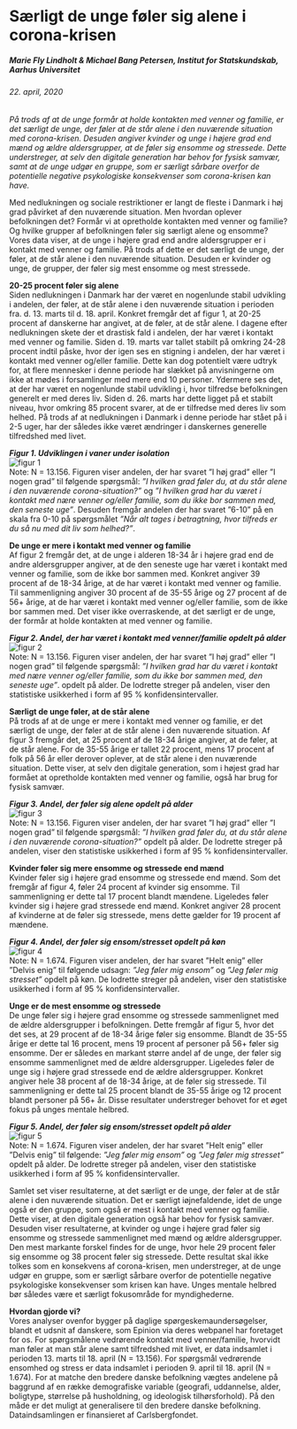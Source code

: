 # Særligt de unge føler sig alene i corona-krisen
##### Marie Fly Lindholt & Michael Bang Petersen, Institut for Statskundskab, Aarhus Universitet
###### 22. april, 2020

_På trods af at de unge formår at holde kontakten med venner og familie, er det særligt de unge, der føler at de står alene i den nuværende situation med corona-krisen. Desuden angiver kvinder og unge i højere grad end mænd og ældre aldersgrupper, at de føler sig ensomme og stressede. Dette understreger, at selv den digitale generation har behov for fysisk samvær, samt at de unge udgør en gruppe, som er særligt sårbare overfor de potentielle negative psykologiske konsekvenser som corona-krisen kan have._

Med nedlukningen og sociale restriktioner er langt de fleste i Danmark i høj grad påvirket af den nuværende situation. Men hvordan oplever befolkningen det? Formår vi at opretholde kontakten med venner og familie? Og hvilke grupper af befolkningen føler sig særligt alene og ensomme? Vores data viser, at de unge i højere grad end andre aldersgrupper er i kontakt med venner og familie. På trods af dette er det særligt de unge, der føler, at de står alene i den nuværende situation. Desuden er kvinder og unge, de grupper, der føler sig mest ensomme og mest stressede.  

__20-25 procent føler sig alene__  
Siden nedlukningen i Danmark har der været en nogenlunde stabil udvikling i andelen, der føler, at de står alene i den nuværende situation i perioden fra. d. 13. marts til d. 18. april. Konkret fremgår det af figur 1, at 20-25 procent af danskerne har angivet, at de føler, at de står alene. I dagene efter nedlukningen skete der et drastisk fald i andelen, der har været i kontakt med venner og familie. Siden d. 19. marts var tallet stabilt på omkring 24-28 procent indtil påske, hvor der igen ses en stigning i andelen, der har været i kontakt med venner og/eller familie. Dette kan dog potentielt være udtryk for, at flere mennesker i denne periode har slækket på anvisningerne om ikke at mødes i forsamlinger med mere end 10 personer. Ydermere ses det, at der har været en nogenlunde stabil udvikling i, hvor tilfredse befolkningen generelt er med deres liv. Siden d. 26. marts har dette ligget på et stabilt niveau, hvor omkring 85 procent svarer, at de er tilfredse med deres liv som helhed. På trods af at nedlukningen i Danmark i denne periode har stået på i 2-5 uger, har der således ikke været ændringer i danskernes generelle tilfredshed med livet.

***Figur 1. Udviklingen i vaner under isolation***  
![figur 1](https://raw.githubusercontent.com/centre-for-humanities-computing/HOPE_website_content/master/images/loneliness_figur1.png)     
Note: N = 13.156. Figuren viser andelen, der har svaret ”I høj grad” eller ”I nogen grad” til følgende spørgsmål: *”I hvilken grad føler du, at du står alene i den nuværende corona-situation?”* og *”I hvilken grad har du været i kontakt med nære venner og/eller familie, som du ikke bor sammen med, den seneste uge”*. Desuden fremgår andelen der har svaret ”6-10” på en skala fra 0-10 på spørgsmålet *”Når alt tages i betragtning, hvor tilfreds er du så nu med dit liv som helhed?”*.

__De unge er mere i kontakt med venner og familie__  
Af figur 2 fremgår det, at de unge i alderen 18-34 år i højere grad end de andre aldersgrupper angiver, at de den seneste uge har været i kontakt med venner og familie, som de ikke bor sammen med. Konkret angiver 39 procent af de 18-34 årige, at de har været i kontakt med venner og familie. Til sammenligning angiver 30 procent af de 35-55 årige og 27 procent af de 56+ årige, at de har været i kontakt med venner og/eller familie, som de ikke bor sammen med. Det viser ikke overraskende, at det særligt er de unge, der formår at holde kontakten at med venner og familie.

***Figur 2. Andel, der har været i kontakt med venner/familie opdelt på alder***  
![figur 2](https://raw.githubusercontent.com/centre-for-humanities-computing/HOPE_website_content/master/images/loneliness_figur2.png)     
Note: N = 13.156. Figuren viser andelen, der har svaret ”I høj grad” eller ”I nogen grad” til følgende spørgsmål: *”I hvilken grad har du været i kontakt med nære venner og/eller familie, som du ikke bor sammen med, den seneste uge”*. opdelt på alder. De lodrette streger på andelen, viser den statistiske usikkerhed i form af 95 % konfidensintervaller.

__Særligt de unge føler, at de står alene__   
På trods af at de unge er mere i kontakt med venner og familie, er det særligt de unge, der føler at de står alene i den nuværende situation. Af figur 3 fremgår det, at 25 procent af de 18-34 årige angiver, at de føler, at de står alene. For de 35-55 årige er tallet 22 procent, mens 17 procent af folk på 56 år eller derover oplever, at de står alene i den nuværende situation. Dette viser, at selv den digitale generation, som i højest grad har formået at opretholde kontakten med venner og familie, også har brug for fysisk samvær.

***Figur 3. Andel, der føler sig alene opdelt på alder***  
![figur 3](https://raw.githubusercontent.com/centre-for-humanities-computing/HOPE_website_content/master/images/loneliness_figur3.png)     
Note: N = 13.156. Figuren viser andelen, der har svaret ”I høj grad” eller ”I nogen grad” til følgende spørgsmål: *”I hvilken grad føler du, at du står alene i den nuværende corona-situation?”* opdelt på alder. De lodrette streger på andelen, viser den statistiske usikkerhed i form af 95 % konfidensintervaller.

__Kvinder føler sig mere ensomme og stressede end mænd__  
Kvinder føler sig i højere grad ensomme og stressede end mænd. Som det fremgår af figur 4, føler 24 procent af kvinder sig ensomme. Til sammenligning er dette tal 17 procent blandt mændene. Ligeledes føler kvinder sig i højere grad stressede end mænd. Konkret angiver 28 procent af kvinderne at de føler sig stressede, mens dette gælder for 19 procent af mændene. 

***Figur 4. Andel, der føler sig ensom/stresset opdelt på køn***  
![figur 4](https://raw.githubusercontent.com/centre-for-humanities-computing/HOPE_website_content/master/images/loneliness_figur4.png)     
Note: N = 1.674. Figuren viser andelen, der har svaret ”Helt enig” eller ”Delvis enig” til følgende udsagn: *”Jeg føler mig ensom”* og *”Jeg føler mig stresset”* opdelt på køn. De lodrette streger på andelen, viser den statistiske usikkerhed i form af 95 % konfidensintervaller.

__Unge er de mest ensomme og stressede__  
De unge føler sig i højere grad ensomme og stressede sammenlignet med de ældre aldersgrupper i befolkningen. Dette fremgår af figur 5, hvor det det ses, at 29 procent af de 18-34 årige føler sig ensomme. Blandt de 35-55 årige er dette tal 16 procent, mens 19 procent af personer på 56+ føler sig ensomme. Der er således en markant større andel af de unge, der føler sig ensomme sammenlignet med de ældre aldersgrupper. Ligeledes føler de unge sig i højere grad stressede end de ældre aldersgrupper. Konkret angiver hele 38 procent af de 18-34 årige, at de føler sig stressede. Til sammenligning er dette tal 25 procent blandt de 35-55 årige og 12 procent blandt personer på 56+ år. Disse resultater understreger behovet for et øget fokus på unges mentale helbred.

***Figur 5. Andel, der føler sig ensom/stresset opdelt på alder***   
![figur 5](https://raw.githubusercontent.com/centre-for-humanities-computing/HOPE_website_content/master/images/loneliness_figur5.png)     
Note: N = 1.674. Figuren viser andelen, der har svaret ”Helt enig” eller ”Delvis enig” til følgende: *”Jeg føler mig ensom”* og *”Jeg føler mig stresset”* opdelt på alder. De lodrette streger på andelen, viser den statistiske usikkerhed i form af 95 % konfidensintervaller.

Samlet set viser resultaterne, at det særligt er de unge, der føler at de står alene i den nuværende situation. Det er særligt iøjnefaldende, idet de unge også er den gruppe, som også er mest i kontakt med venner og familie. Dette viser, at den digitale generation også har behov for fysisk samvær. Desuden viser resultaterne, at kvinder og unge i højere grad føler sig ensomme og stressede sammenlignet med mænd og ældre aldersgrupper. Den mest markante forskel findes for de unge, hvor hele 29 procent føler sig ensomme og 38 procent føler sig stressede. Dette resultat skal ikke tolkes som en konsekvens af corona-krisen, men understreger, at de unge udgør en gruppe, som er særligt sårbare overfor de potentielle negative psykologiske konsekvenser som krisen kan have. Unges mentale helbred bør således være et særligt fokusområde for myndighederne.

__Hvordan gjorde vi?__  
Vores analyser ovenfor bygger på daglige spørgeskemaundersøgelser, blandt et udsnit af danskere, som Epinion via deres webpanel har foretaget for os. For spørgsmålene vedrørende kontakt med venner/familie, hvorvidt man føler at man står alene samt tilfredshed mit livet, er data indsamlet i perioden 13. marts til 18. april (N = 13.156). For spørgsmål vedrørende ensomhed og stress er data indsamlet i perioden 9. april til 18. april (N = 1.674). For at matche den bredere danske befolkning vægtes andelene på baggrund af en række demografiske variable (geografi, uddannelse, alder, boligtype, størrelse på husholdning, og ideologisk tilhørsforhold). På den måde er det muligt at generalisere til den bredere danske befolkning. Dataindsamlingen er finansieret af Carlsbergfondet.
